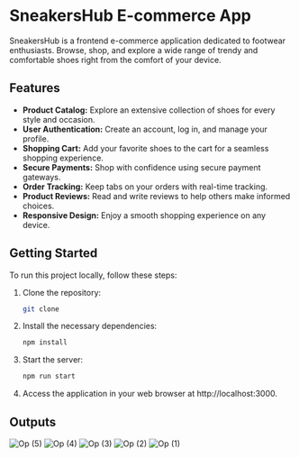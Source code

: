 # SneakersHub E-commerce App

SneakersHub is a frontend e-commerce application dedicated to footwear enthusiasts. Browse, shop, and explore a wide range of trendy and comfortable shoes right from the comfort of your device.

## Features

- **Product Catalog:** Explore an extensive collection of shoes for every style and occasion.
- **User Authentication:** Create an account, log in, and manage your profile.
- **Shopping Cart:** Add your favorite shoes to the cart for a seamless shopping experience.
- **Secure Payments:** Shop with confidence using secure payment gateways.
- **Order Tracking:** Keep tabs on your orders with real-time tracking.
- **Product Reviews:** Read and write reviews to help others make informed choices.
- **Responsive Design:** Enjoy a smooth shopping experience on any device.

## Getting Started

To run this project locally, follow these steps:

1. Clone the repository:

   ```bash
   git clone
2. Install the necessary dependencies:
   ```bash
   npm install
3. Start the server:
   ```bash
   npm run start
4. Access the application in your web browser at http://localhost:3000.


## Outputs
![Op (5)](https://github.com/user-attachments/assets/1dfbd3b5-1e8b-4624-9964-045bf66812cf)
![Op (4)](https://github.com/user-attachments/assets/caf88a9e-7a98-434e-931a-d8fac31a8cfc)
![Op (3)](https://github.com/user-attachments/assets/26754644-0672-438c-b3be-e2a61d54d4d1)
![Op (2)](https://github.com/user-attachments/assets/25b5162b-2306-4616-94dd-883a08c5a80e)
![Op (1)](https://github.com/user-attachments/assets/028c3850-572f-4061-86e6-bc9463be6d1c)

